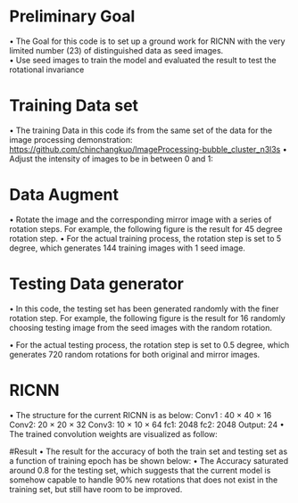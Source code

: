 # Preliminary Goal
•	The Goal for this code is to set up a ground work for RICNN with the very limited number (23) of distinguished data as seed images.  
•	Use seed images to train the model and evaluated the result to test the rotational invariance  

# Training Data set
•	The training Data in this code ifs from the same set of the data for the image processing demonstration:  https://github.com/chinchangkuo/ImageProcessing-bubble_cluster_n3l3s
•	Adjust the intensity of images to be in between 0 and 1:

# Data Augment
•	Rotate the image and the corresponding mirror image with a series of rotation steps. For example, the following figure is the result for 45 degree rotation step.
•	For the actual training process, the rotation step is set to 5 degree, which generates 144 training images with 1 seed image.
	
# Testing Data generator
•	In this code, the testing set has been generated randomly with the finer rotation step. For example, the following figure is the result for 16 randomly choosing testing image from the seed images with the random rotation. 

•	For the actual testing process, the rotation step is set to 0.5 degree, which generates 720 random rotations for both original and mirror images.

# RICNN 
•	The structure for the current RICNN is as below:
Conv1 : 40 × 40  × 16
Conv2:  20 × 20 × 32
Conv3: 10 × 10 × 64
fc1: 2048
fc2: 2048
Output: 24 
•	The trained convolution weights are visualized as follow:

#Result
•	The result for the accuracy of both the train set and testing set as a function of training epoch has be shown below:
•	The Accuracy saturated around 0.8 for the testing set, which suggests that the current model is somehow capable to handle 90% new  rotations that does not exist in the training set, but still have room to be improved.

